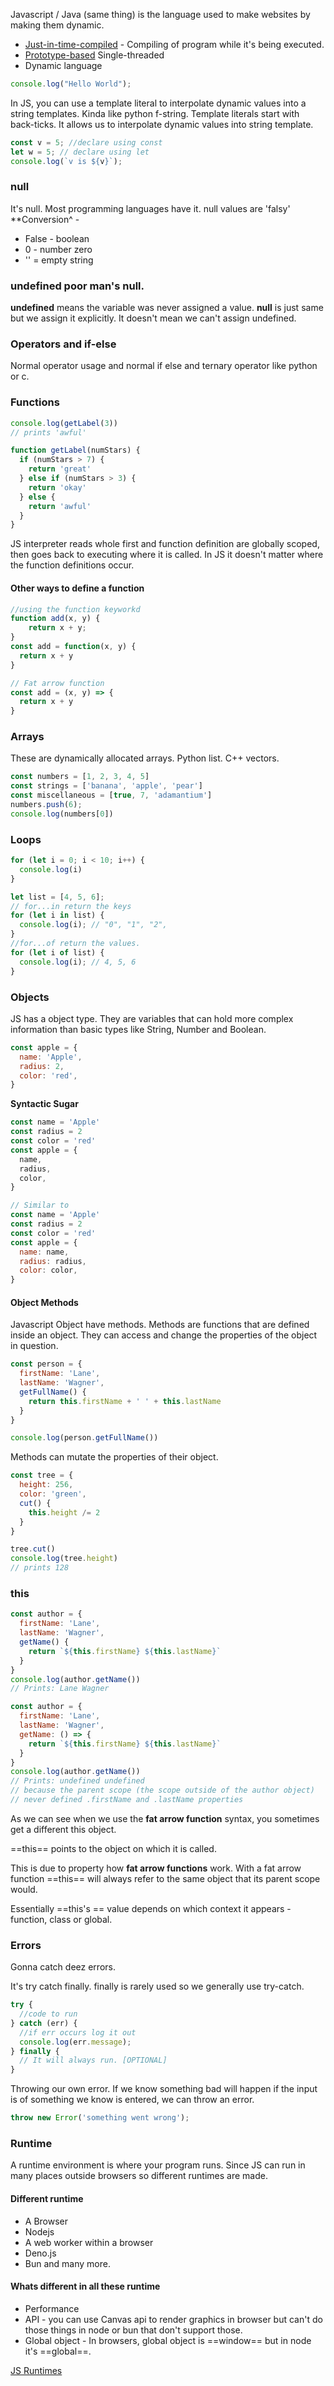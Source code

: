 Javascript / Java (same thing) is the language used to make websites by making them dynamic.
- [Just-in-time-compiled](https://www.howtogeek.com/devops/what-is-just-in-time-jit-compilation/#what-does-jit-compilation-do) - Compiling of program while it's being executed.
- [Prototype-based](https://developer.mozilla.org/en-US/docs/Glossary/Prototype-based_programming)
 Single-threaded
- Dynamic language

``` Javascript
console.log("Hello World");
```

In JS, you can use a template literal to interpolate dynamic values into a string templates. Kinda like python f-string.
Template literals start with back-ticks. It allows us to interpolate dynamic values into string template.
``` Javascript
const v = 5; //declare using const
let w = 5; // declare using let
console.log(`v is ${v}`);
```

### null
It's null. Most programming languages have it. null values are 'falsy'
**Conversion^ - 
- False - boolean
- 0 - number zero
- '' = empty string 

### undefined poor man's null.

**undefined** means the variable was never assigned a value.
**null** is just same but we assign it explicitly. It doesn't mean we can't assign undefined.

### Operators and if-else
Normal operator usage and normal if else and ternary operator like python or c.

### Functions 
``` Javascript
console.log(getLabel(3))
// prints 'awful'

function getLabel(numStars) {
  if (numStars > 7) {
    return 'great'
  } else if (numStars > 3) {
    return 'okay'
  } else {
    return 'awful'
  }
}
```
JS interpreter reads whole first and function definition are globally scoped, then goes back to executing where it is called. In JS it doesn't matter where the function definitions occur. 

#### Other ways to define a function
```Javascript
//using the function keyworkd
function add(x, y) {
    return x + y;
}
const add = function(x, y) {
  return x + y
}

// Fat arrow function
const add = (x, y) => {
  return x + y
}
```

### Arrays
These are dynamically allocated arrays. Python list. C++ vectors.
``` Javascript
const numbers = [1, 2, 3, 4, 5]
const strings = ['banana', 'apple', 'pear']
const miscellaneous = [true, 7, 'adamantium']
numbers.push(6);
console.log(numbers[0])
```
### Loops 
```Javascript
for (let i = 0; i < 10; i++) {
  console.log(i)
}

let list = [4, 5, 6];
// for...in return the keys
for (let i in list) {
  console.log(i); // "0", "1", "2",
}
//for...of return the values.
for (let i of list) {
  console.log(i); // 4, 5, 6
}
```

### Objects 
JS has a object type. They are variables that can hold more complex information than basic types like String, Number and Boolean.
``` Javascript
const apple = {
  name: 'Apple',
  radius: 2,
  color: 'red',
}
```

**Syntactic Sugar**

``` Javascript
const name = 'Apple'
const radius = 2
const color = 'red'
const apple = {
  name,
  radius,
  color,
}

// Similar to 
const name = 'Apple'
const radius = 2
const color = 'red'
const apple = {
  name: name,
  radius: radius,
  color: color,
}
```
#### Object Methods
Javascript Object have methods. Methods are functions that are defined inside an object. They can access and change the properties of the object in question.

``` Javascript
const person = {
  firstName: 'Lane',
  lastName: 'Wagner',
  getFullName() {
    return this.firstName + ' ' + this.lastName
  }
}

console.log(person.getFullName())
```

Methods can mutate the properties of their object.

``` Javascript
const tree = {
  height: 256,
  color: 'green',
  cut() {
    this.height /= 2
  }
}

tree.cut()
console.log(tree.height)
// prints 128
```

### this
``` Javascript
const author = {
  firstName: 'Lane',
  lastName: 'Wagner',
  getName() {
    return `${this.firstName} ${this.lastName}`
  }
}
console.log(author.getName())
// Prints: Lane Wagner
```

``` Javascript
const author = {
  firstName: 'Lane',
  lastName: 'Wagner',
  getName: () => {
    return `${this.firstName} ${this.lastName}`
  }
}
console.log(author.getName())
// Prints: undefined undefined
// because the parent scope (the scope outside of the author object)
// never defined .firstName and .lastName properties
```

As we can see when we use the **fat arrow function**  syntax, you sometimes get a different this object. 

==this== points to the object on which it is called.

This is due to property how **fat arrow functions** work. With a fat arrow function ==this== will always refer to the same object that its parent scope would. 

Essentially ==this's == value depends on which context it appears - function, class or global. 

### Errors
Gonna catch deez errors.

It's try catch finally. finally is rarely used so we generally use try-catch. 

``` Javascript
try {
  //code to run
} catch (err) {
  //if err occurs log it out
  console.log(err.message);
} finally {
  // It will always run. [OPTIONAL]
}
```

Throwing our own error. If we know something bad will happen if the input is of something we know is entered, we can throw an error.
``` Javascript
throw new Error('something went wrong');
```

### Runtime
A runtime environment is where your program runs. Since JS can run in many places outside browsers so different runtimes are made.

#### Different runtime
- A Browser
- Nodejs
- A web worker within a browser
- Deno.js
- Bun and many more.

#### Whats different in all these runtime
- Performance
- API - you can use Canvas api to render graphics in browser but can't do those things in node or bun that don't support those.
- Global object - In browsers, global object is ==window== but in node it's ==global==.

[JS Runtimes](https://www.freecodecamp.org/news/javascript-engine-and-runtime-explained/)
